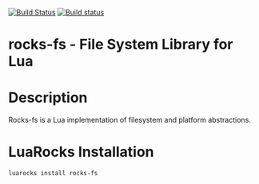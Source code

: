 [![Build Status](https://travis-ci.com/Deepak123bharat/rocks-fs.svg?branch=master)](https://travis-ci.com/github/Deepak123bharat/rocks-fs)
[![Build status](https://ci.appveyor.com/api/projects/status/lc19rwfe8g4n0rri/branch/master?svg=true)](https://ci.appveyor.com/project/Deepak123bharat/rocks-fs/branch/master)

# rocks-fs - File System Library for Lua

# Description

Rocks-fs is a Lua implementation of filesystem and platform abstractions.

# LuaRocks Installation

```
luarocks install rocks-fs
```

